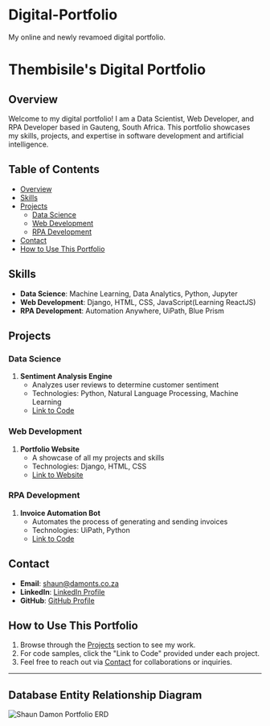 # Digital-Portfolio
My online and newly revamoed digital portfolio.

# Thembisile's Digital Portfolio

## Overview

Welcome to my digital portfolio! I am a Data Scientist, Web Developer, and RPA Developer based in Gauteng, South Africa. This portfolio showcases my skills, projects, and expertise in software development and artificial intelligence.

## Table of Contents

- [Overview](#overview)
- [Skills](#skills)
- [Projects](#projects)
  - [Data Science](#data-science)
  - [Web Development](#web-development)
  - [RPA Development](#rpa-development)
- [Contact](#contact)
- [How to Use This Portfolio](#how-to-use-this-portfolio)

## Skills

- **Data Science**: Machine Learning, Data Analytics, Python, Jupyter
- **Web Development**: Django, HTML, CSS, JavaScript(Learning ReactJS)
- **RPA Development**: Automation Anywhere, UiPath, Blue Prism

## Projects

### Data Science

1. **Sentiment Analysis Engine**
   - Analyzes user reviews to determine customer sentiment
   - Technologies: Python, Natural Language Processing, Machine Learning
   - [Link to Code](#)

### Web Development

1. **Portfolio Website**
   - A showcase of all my projects and skills
   - Technologies: Django, HTML, CSS
   - [Link to Website](damonts.co.za)

### RPA Development

1. **Invoice Automation Bot**
   - Automates the process of generating and sending invoices
   - Technologies: UiPath, Python
   - [Link to Code](#)

## Contact

- **Email**: [shaun@damonts.co.za](mailto:shaun@damonts.co.za)
- **LinkedIn**: [LinkedIn Profile](https://www.linkedin.com/in/thembisile-d-98b7b3109/)
- **GitHub**: [GitHub Profile](https://github.com/Thembisile)

## How to Use This Portfolio

1. Browse through the [Projects](#projects) section to see my work.
2. For code samples, click the "Link to Code" provided under each project.
3. Feel free to reach out via [Contact](#contact) for collaborations or inquiries.

---

## Database Entity Relationship Diagram
![Shaun Damon Portfolio ERD](portfolio_erd.png "ImageTitle")

